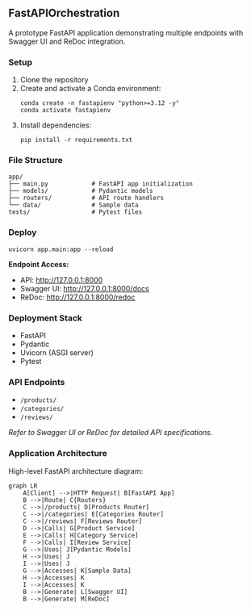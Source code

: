 ## FastAPIOrchestration

A prototype FastAPI application demonstrating multiple endpoints with Swagger UI and ReDoc integration.

### Setup

1. Clone the repository
2. Create and activate a Conda environment:
   ```
   conda create -n fastapienv "python>=3.12 -y"
   conda activate fastapienv
   ```
3. Install dependencies:
   ```
   pip install -r requirements.txt
   ```

### File Structure

```
app/
├── main.py            # FastAPI app initialization
├── models/            # Pydantic models
├── routers/           # API route handlers
└── data/              # Sample data
tests/                 # Pytest files
```


### Deploy

```
uvicorn app.main:app --reload
```

**Endpoint Access:**
- API: http://127.0.0.1:8000
- Swagger UI: http://127.0.0.1:8000/docs
- ReDoc: http://127.0.0.1:8000/redoc


### Deployment Stack

- FastAPI
- Pydantic
- Uvicorn (ASGI server)
- Pytest

### API Endpoints

- `/products/`
- `/categories/`
- `/reviews/`

*Refer to Swagger UI or ReDoc for detailed API specifications.*

### Application Architecture

High-level FastAPI architecture diagram:

```mermaid
graph LR
    A[Client] -->|HTTP Request| B[FastAPI App]
    B -->|Route| C{Routers}
    C -->|/products| D[Products Router]
    C -->|/categories| E[Categories Router]
    C -->|/reviews| F[Reviews Router]
    D -->|Calls| G[Product Service]
    E -->|Calls| H[Category Service]
    F -->|Calls| I[Review Service]
    G -->|Uses| J[Pydantic Models]
    H -->|Uses| J
    I -->|Uses| J
    G -->|Accesses| K[Sample Data]
    H -->|Accesses| K
    I -->|Accesses| K
    B -->|Generate| L[Swagger UI]
    B -->|Generate| M[ReDoc]